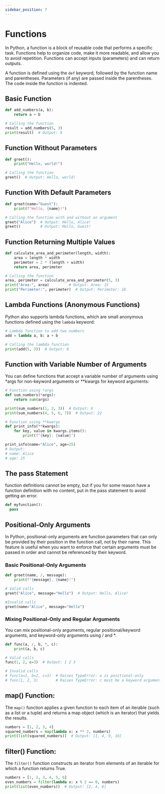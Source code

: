 ```yaml
---
sidebar_position: 7
---
```


# Functions

In Python, a function is a block of reusable code that performs a specific task. Functions help to organize code, make it more readable, and allow you to avoid repetition. Functions can accept inputs (parameters) and can return outputs.

A function is defined using the `def` keyword, followed by the function name and parentheses. Parameters (if any) are passed inside the parentheses. The code inside the function is indented.

## Basic Function

```python
def add_numbers(a, b):
    return a + b

# Calling the function
result = add_numbers(5, 3)
print(result)  # Output: 8
```

## Function Without Parameters

```python
def greet():
    print("Hello, world!")

# Calling the function
greet()  # Output: Hello, world!
```

## Function With Default Parameters

```python
def greet(name="Guest"):
    print(f"Hello, {name}!")

# Calling the function with and without an argument
greet("Alice")  # Output: Hello, Alice!
greet()         # Output: Hello, Guest!
```

## Function Returning Multiple Values

```python
def calculate_area_and_perimeter(length, width):
    area = length * width
    perimeter = 2 * (length + width)
    return area, perimeter

# Calling the function
area, perimeter = calculate_area_and_perimeter(5, 3)
print("Area:", area)         # Output: Area: 15
print("Perimeter:", perimeter)  # Output: Perimeter: 16
```

## Lambda Functions (Anonymous Functions)

Python also supports lambda functions, which are small anonymous functions defined using the `lambda` keyword:

```python
# Lambda function to add two numbers
add = lambda a, b: a + b

# Calling the lambda function
print(add(5, 3))  # Output: 8

```

## Function with Variable Number of Arguments

You can define functions that accept a variable number of arguments using \*args for non-keyword arguments or \*\*kwargs for keyword arguments:

```python
# Function using *args
def sum_numbers(*args):
    return sum(args)

print(sum_numbers(1, 2, 3))  # Output: 6
print(sum_numbers(4, 5, 6, 7))  # Output: 22

# Function using **kwargs
def print_info(**kwargs):
    for key, value in kwargs.items():
        print(f"{key}: {value}")

print_info(name="Alice", age=25)
# Output:
# name: Alice
# age: 25
```

## The pass Statement

function definitions cannot be empty, but if you for some reason have a function definition with no content, put in the pass statement to avoid getting an error.

```python
def myfunction():
  pass
```

## Positional-Only Arguments

In Python, positional-only arguments are function parameters that can only be provided by their position in the function call, not by their name. This feature is useful when you want to enforce that certain arguments must be passed in order and cannot be referenced by their keyword.

### Basic Positional-Only Arguments

```python
def greet(name, /, message):
    print(f"{message}, {name}!")

# Valid calls
greet("Alice", message="Hello")  # Output: Hello, Alice!

#Invalid calls
greet(name="Alice", message="Hello")
```

### Mixing Positional-Only and Regular Arguments

You can mix positional-only arguments, regular positional/keyword arguments, and keyword-only arguments using / and \*.

```python
def func(a, /, b, *, c):
    print(a, b, c)

# Valid calls
func(1, 2, c=3)  # Output: 1 2 3

# Invalid calls
# func(a=1, b=2, c=3)  # Raises TypeError: a is positional-only
# func(1, 2, 3)        # Raises TypeError: c must be a keyword argument
```

## map() Function:

The `map()` function applies a given function to each item of an iterable (such as a list or a tuple) and returns a map object (which is an iterator) that yields the results.

```python
numbers = [1, 2, 3, 4]
squared_numbers = map(lambda x: x ** 2, numbers)
print(list(squared_numbers))  # Output: [1, 4, 9, 16]
```

## filter() Function:

The `filter()` function constructs an iterator from elements of an iterable for which a function returns True.

```python
numbers = [1, 2, 3, 4, 5, 6]
even_numbers = filter(lambda x: x % 2 == 0, numbers)
print(list(even_numbers))  # Output: [2, 4, 6]
```
